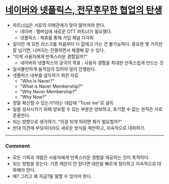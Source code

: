 # [네이버와 넷플릭스, 전무후무한 협업의 탄생](https://fficial.naver.com/contentDetail/115)

- 파트너십은 서로의 이해관계가 맞아 떨어져야 한다.
    - 네이버 : 멤버십에 새로운 OTT 파트너가 필요했다.
    - 넷플릭스 : 제휴를 통해 가입 채널 다각화
- 일이란 게 모든 리스크를 처음부터 다 없애고 가는 건 불가능하다. 중요한 몇 가지만 잘 넘기면, 나머지는 진행하면서 해결해 갈 수 있다.
- "이게 사용자에게 만족스러운 경험일까?"
    - 네이버와 넷플릭스의 궁극의 목표 : 사용자 경험을 최대한 만족스럽게 만드는 것
- 일사불란하게 움직임이 있어야 일이 진행된다.
- 넷플릭스 내부를 설득하기 위한 자료
    - "Who is Naver?"
    - "What is Naver Membership?"
    - "Why Naver Membership?"
    - "Why Now?"
- 정말 확신할 수 있는가?라는 대답에 "Trust me"로 설득
- 일을 성사시키기 위해 양보할 수 있는 부분은 양보하고, 포기할 수 없는 원칙은 서로 존중한다.
- 되는 방향으로 생각하기. "이걸 되게 하려면 뭐가 필요할까?"
- 반대 의견에 부딪히더라도 새로운 방식을 제안하고, 지속적으로 대화하기.

---

### Comment
- 모든 기획과 개발은 사용자에게 만족스러운 경험을 제공하는 것이 목적이다.
- 되는 방법을 찾는다. 기존 제안이 안 된다면 대안을 빠르게 정리하고 지속적으로 대화해야 한다.
- 왜? 그리고 왜 지금?을 말할 수 있어야 한다.